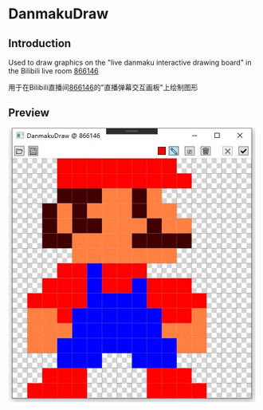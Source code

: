 # DanmakuDraw

## Introduction

Used to draw graphics on the "live danmaku interactive drawing board" in the Bilibili live room [866146](https://live.bilibili.com/866146)

用于在Bilibili直播间[866146](https://live.bilibili.com/866146)的"直播弹幕交互画板"上绘制图形

## Preview

![screenshot0](./img/screenshot0.jpg)
